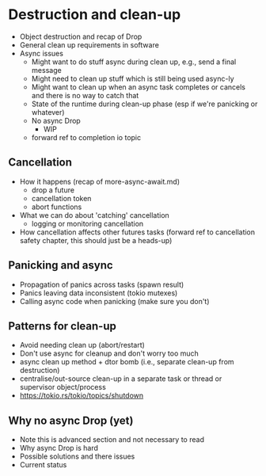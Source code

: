 # Destruction and clean-up

- Object destruction and recap of Drop
- General clean up requirements in software
- Async issues
  - Might want to do stuff async during clean up, e.g., send a final message
  - Might need to clean up stuff which is still being used async-ly
  - Might want to clean up when an async task completes or cancels and there is no way to catch that
  - State of the runtime during clean-up phase (esp if we're panicking or whatever)
  - No async Drop
    - WIP
  - forward ref to completion io topic

## Cancellation

- How it happens (recap of more-async-await.md)
  - drop a future
  - cancellation token
  - abort functions
- What we can do about 'catching' cancellation
  - logging or monitoring cancellation
- How cancellation affects other futures tasks (forward ref to cancellation safety chapter, this should just be a heads-up)

## Panicking and async

- Propagation of panics across tasks (spawn result)
- Panics leaving data inconsistent (tokio mutexes)
- Calling async code when panicking (make sure you don't)

## Patterns for clean-up

- Avoid needing clean up (abort/restart)
- Don't use async for cleanup and don't worry too much
- async clean up method + dtor bomb (i.e., separate clean-up from destruction)
- centralise/out-source clean-up in a separate task or thread or supervisor object/process
- https://tokio.rs/tokio/topics/shutdown

## Why no async Drop (yet)

- Note this is advanced section and not necessary to read
- Why async Drop is hard
- Possible solutions and there issues
- Current status
